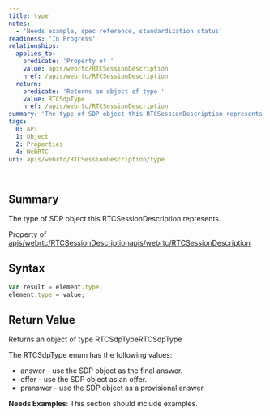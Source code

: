 ```yaml
---
title: type
notes:
  - 'Needs example, spec reference, standardization status'
readiness: 'In Progress'
relationships:
  applies_to:
    predicate: 'Property of '
    value: apis/webrtc/RTCSessionDescription
    href: /apis/webrtc/RTCSessionDescription
  return:
    predicate: 'Returns an object of type '
    value: RTCSdpType
    href: /apis/webrtc/RTCSessionDescription
summary: 'The type of SDP object this RTCSessionDescription represents.'
tags:
  0: API
  1: Object
  2: Properties
  4: WebRTC
uri: apis/webrtc/RTCSessionDescription/type

---
```

## <span>Summary</span>

The type of SDP object this RTCSessionDescription represents.

Property of [apis/webrtc/RTCSessionDescription](/apis/webrtc/RTCSessionDescription)[apis/webrtc/RTCSessionDescription](/apis/webrtc/RTCSessionDescription)

## <span>Syntax</span>

``` js
var result = element.type;
element.type = value;
```

## <span>Return Value</span>

Returns an object of type RTCSdpTypeRTCSdpType

The RTCSdpType enum has the following values:

-   answer - use the SDP object as the final answer.
-   offer - use the SDP object as an offer.
-   pranswer - use the SDP object as a provisional answer.

**Needs Examples**: This section should include examples.

